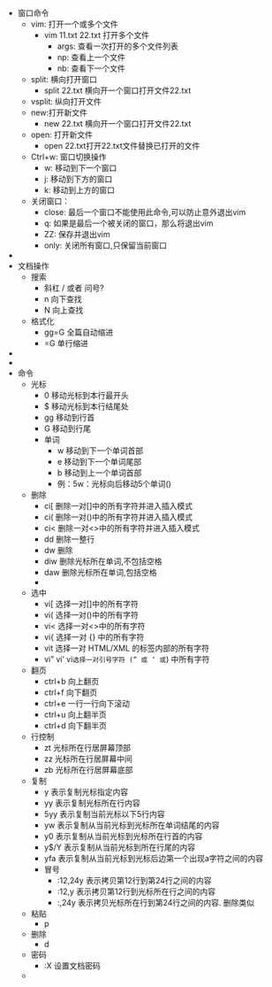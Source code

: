 - 窗口命令
	- vim: 打开一个或多个文件
		- vim 11.txt 22.txt 打开多个文件
			- args: 查看一次打开的多个文件列表
			- np: 查看上一个文件
			- nb: 查看下一个文件
	- split: 横向打开窗口
		- split 22.txt 横向开一个窗口打开文件22.txt
	- vsplit: 纵向打开文件
	- new:打开新文件
		- new 22.txt 横向开一个窗口打开文件22.txt
	- open: 打开新文件
		- open 22.txt打开22.txt文件替换已打开的文件
	- Ctrl+w: 窗口切换操作
		- w: 移动到下一个窗口
		- j: 移动到下方的窗口
		- k: 移动到上方的窗口
	- 关闭窗口：
		- close: 最后一个窗口不能使用此命令,可以防止意外退出vim
		- q: 如果是最后一个被关闭的窗口，那么将退出vim
		- ZZ: 保存并退出vim
		- only: 关闭所有窗口,只保留当前窗口
-
- 文档操作
	- 搜索
		- 斜杠 / 或者 问号?
		- n 向下查找
		- N 向上查找
	- 格式化
		- gg=G 全篇自动缩进
		- =G 单行缩进
-
-
- 命令
	- 光标
		- 0 移动光标到本行最开头
		- $ 移动光标到本行结尾处
		- gg 移动到行首
		- G 移动到行尾
		- 单词
			- w 移动到下一个单词首部
			- e 移动到下一个单词尾部
			- b 移动到上一个单词首部
			- 例：5w：光标向后移动5个单词()
	- 删除
		- ci[ 删除一对[]中的所有字符并进入插入模式
		- ci( 删除一对()中的所有字符并进入插入模式
		- ci< 删除一对<>中的所有字符并进入插入模式
		- dd 删除一整行
		- dw 删除
		- diw 删除光标所在单词,不包括空格
		- daw 删除光标所在单词,包括空格
		-
	- 选中
		- vi[ 选择一对[]中的所有字符
		- vi( 选择一对()中的所有字符
		- vi< 选择一对<>中的所有字符
		- vi{ 选择一对 {} 中的所有字符
		- vit 选择一对 HTML/XML 的标签内部的所有字符
		- vi” vi’ vi` 选择一对引号字符 (” 或 ‘ 或 `) 中所有字符
	- 翻页
		- ctrl+b 向上翻页
		- ctrl+f 向下翻页
		- ctrl+e 一行一行向下滚动
		- ctrl+u 向上翻半页
		- ctrl+d 向下翻半页
	- 行控制
		- zt 光标所在行居屏幕顶部
		- zz 光标所在行居屏幕中间
		- zb 光标所在行居屏幕底部
	- 复制
		- y 表示复制光标指定内容
		- yy 表示复制光标所在行内容
		- 5yy 表示复制当前光标以下5行内容
		- yw 表示复制从当前光标到光标所在单词结尾的内容
		- y0 表示复制从当前光标到光标所在行首的内容
		- y$/Y 表示复制从当前光标到所在行尾的内容
		- yfa 表示复制从当前光标到光标后边第一个出现a字符之间的内容
		- 冒号
			- :12,24y 表示拷贝第12行到第24行之间的内容
			- :12,y 表示拷贝第12行到光标所在行之间的内容
			- :,24y 表示拷贝光标所在行到第24行之间的内容. 删除类似
	- 粘贴
		- p
	- 删除
		- d
	- 密码
		- :X  设置文档密码
	-